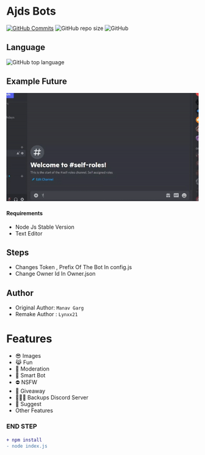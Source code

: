 # Ajds Bots
[![GitHub Commits](https://img.shields.io/github/last-commit/Lynxx21/Ajdsbots-reverse?label=Last%20Commits)](https://github.com/Lynxx21/Ajdsbots-reverse.git)
![GitHub repo size](https://img.shields.io/github/repo-size/Lynxx21/Ajdsbots-reverse?label=Repo%20Size)
![GitHub](https://img.shields.io/github/license/Lynxx21/Ajdsbots-reverse?label=License)

## Language
![GitHub top language](https://img.shields.io/github/languages/top/Lynxx21/Ajdsbots-reverse?style=for-the-badge)

## Example Future

![Alt Text](photo/Example.gif)


#### Requirements
* Node Js Stable Version
* Text Editor

## Steps
* Changes Token , Prefix Of The Bot In config.js 
* Change Owner Id In Owner.json


## Author
* Original Author: `Manav Garg`
* Remake Author : `Lynxx21`

# Features 
* 😎 Images 
* 😹 Fun 
* 🤖 Moderation
* 👾 Smart Bot
* ⛔️ NSFW
* 🎉 Giveaway
* 👩🏻‍🏭 Backups Discord Server
* 🧲 Suggest
* Other Features

### END STEP
```diff
+ npm install
- node index.js
```


